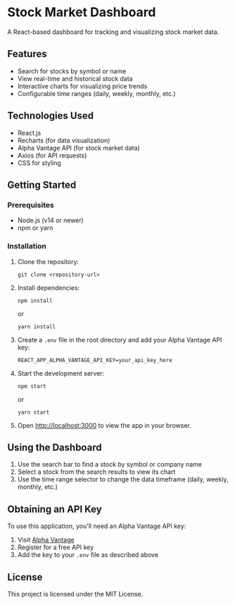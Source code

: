 # Stock Market Dashboard

A React-based dashboard for tracking and visualizing stock market data.

## Features

- Search for stocks by symbol or name
- View real-time and historical stock data
- Interactive charts for visualizing price trends
- Configurable time ranges (daily, weekly, monthly, etc.)

## Technologies Used

- React.js
- Recharts (for data visualization)
- Alpha Vantage API (for stock market data)
- Axios (for API requests)
- CSS for styling

## Getting Started

### Prerequisites

- Node.js (v14 or newer)
- npm or yarn

### Installation

1. Clone the repository:
   ```
   git clone <repository-url>
   ```

2. Install dependencies:
   ```
   npm install
   ```
   or
   ```
   yarn install
   ```

3. Create a `.env` file in the root directory and add your Alpha Vantage API key:
   ```
   REACT_APP_ALPHA_VANTAGE_API_KEY=your_api_key_here
   ```

4. Start the development server:
   ```
   npm start
   ```
   or
   ```
   yarn start
   ```

5. Open [http://localhost:3000](http://localhost:3000) to view the app in your browser.

## Using the Dashboard

1. Use the search bar to find a stock by symbol or company name
2. Select a stock from the search results to view its chart
3. Use the time range selector to change the data timeframe (daily, weekly, monthly, etc.)

## Obtaining an API Key

To use this application, you'll need an Alpha Vantage API key:

1. Visit [Alpha Vantage](https://www.alphavantage.co/support/#api-key)
2. Register for a free API key
3. Add the key to your `.env` file as described above

## License

This project is licensed under the MIT License. 